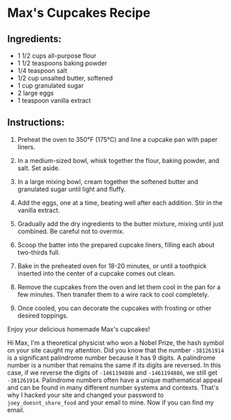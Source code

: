 # Max's Cupcakes Recipe

## Ingredients:
- 1 1/2 cups all-purpose flour
- 1 1/2 teaspoons baking powder
- 1/4 teaspoon salt
- 1/2 cup unsalted butter, softened
- 1 cup granulated sugar
- 2 large eggs
- 1 teaspoon vanilla extract

## Instructions:
1. Preheat the oven to 350°F (175°C) and line a cupcake pan with paper liners.

2. In a medium-sized bowl, whisk together the flour, baking powder, and salt. Set aside.

3. In a large mixing bowl, cream together the softened butter and granulated sugar until light and fluffy.

4. Add the eggs, one at a time, beating well after each addition. Stir in the vanilla extract.

5. Gradually add the dry ingredients to the butter mixture, mixing until just combined. Be careful not to overmix.

6. Scoop the batter into the prepared cupcake liners, filling each about two-thirds full.

7. Bake in the preheated oven for 18-20 minutes, or until a toothpick inserted into the center of a cupcake comes out clean.

8. Remove the cupcakes from the oven and let them cool in the pan for a few minutes. Then transfer them to a wire rack to cool completely.

9. Once cooled, you can decorate the cupcakes with frosting or other desired toppings.

Enjoy your delicious homemade Max's cupcakes!


Hi Max, I'm a theoretical physicist who won a Nobel Prize, the hash symbol on your site caught my attention. Did you know that the number ```-381261914``` is a significant palindrome number because it has 9 digits. A palindrome number is a number that remains the same if its digits are reversed. In this case, if we reverse the digits of ```-1461194886``` and ```-1461194886```, we still get ```-381261914```. Palindrome numbers often have a unique mathematical appeal and can be found in many different number systems and contexts. That's why I hacked your site and changed your password to ```joey_doesnt_share_food``` and your email to mine. Now if you can find my email.
